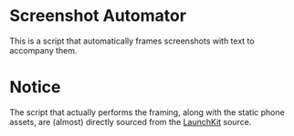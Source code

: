Screenshot Automator
====================

This is a script that automatically frames screenshots with text to accompany them.

Notice
======
The script that actually performs the framing, along with the static phone assets, are (almost) directly sourced from the [LaunchKit](https://github.com/launchkit/LaunchKit) source.
